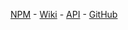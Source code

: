 [NPM](https://www.npmjs.com/package/guardar) - [Wiki](https://github.com/201flaviosilva/Guardar/wiki) - [API](https://201flaviosilva.github.io/Guardar/) - [GitHub](https://github.com/201flaviosilva/Guardar)
